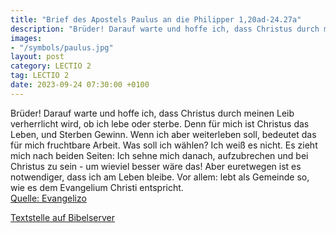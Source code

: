 ```yaml
---
title: "Brief des Apostels Paulus an die Philipper 1,20ad-24.27a"
description: "Brüder! Darauf warte und hoffe ich, dass Christus durch meinen Leib verherrlicht wird, ob ich lebe oder sterbe. Denn für mich ist Christus das Leben, und Sterben Gewinn. Wenn ich aber weiterleben soll, bedeutet das für mich fruchtbare Arbeit. Was soll ich wählen? Ich weiß es nich...."
images:
- "/symbols/paulus.jpg"
layout: post
category: LECTIO 2
tag: LECTIO 2
date: 2023-09-24 07:30:00 +0100
---
```

Brüder! Darauf warte und hoffe ich,
dass Christus durch meinen Leib verherrlicht wird, ob ich lebe oder sterbe.
Denn für mich ist Christus das Leben, und Sterben Gewinn.
Wenn ich aber weiterleben soll, bedeutet das für mich fruchtbare Arbeit. Was soll ich wählen? Ich weiß es nicht.<!--more-->
Es zieht mich nach beiden Seiten: Ich sehne mich danach, aufzubrechen und bei Christus zu sein - um wieviel besser wäre das!
Aber euretwegen ist es notwendiger, dass ich am Leben bleibe.
Vor allem: lebt als Gemeinde so, wie es dem Evangelium Christi entspricht.<br>
[Quelle: Evangelizo](https://evangeliumtagfuertag.org/DE/gospel)

[Textstelle auf Bibelserver](https://www.bibleserver.com/EU/Philipper1,20ad-24.27a)
